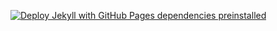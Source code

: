 [![Deploy Jekyll with GitHub Pages dependencies preinstalled](https://github.com/TonyM-Analyst/dev/actions/workflows/jekyll-gh-pages.yml/badge.svg)](https://github.com/TonyM-Analyst/dev/actions/workflows/jekyll-gh-pages.yml)
